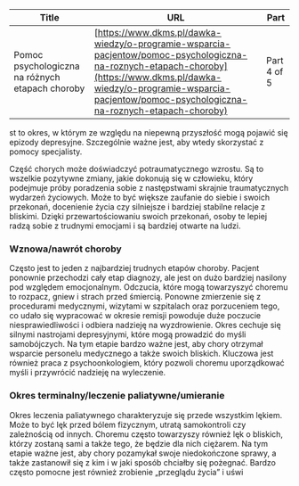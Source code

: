 | **Title**       | **URL**           | **Part**              |
|-----------------|-------------------|-----------------------|
| Pomoc psychologiczna na różnych etapach choroby         | [https://www.dkms.pl/dawka-wiedzy/o-programie-wsparcia-pacjentow/pomoc-psychologiczna-na-roznych-etapach-choroby](https://www.dkms.pl/dawka-wiedzy/o-programie-wsparcia-pacjentow/pomoc-psychologiczna-na-roznych-etapach-choroby)    | Part 4 of 5          |

st to okres, w którym ze względu na niepewną przyszłość mogą pojawić się epizody depresyjne. Szczególnie ważne jest, aby wtedy skorzystać z pomocy specjalisty.


Część chorych może doświadczyć potraumatycznego wzrostu. Są to wszelkie pozytywne zmiany, jakie dokonują się w człowieku, który podejmuje próby poradzenia sobie z następstwami skrajnie traumatycznych wydarzeń życiowych. Może to być większe zaufanie do siebie i swoich przekonań, docenienie życia czy silniejsze i bardziej stabilne relacje z bliskimi. Dzięki przewartościowaniu swoich przekonań, osoby te lepiej radzą sobie z trudnymi emocjami i są bardziej otwarte na ludzi.


### Wznowa/nawrót choroby


Często jest to jeden z najbardziej trudnych etapów choroby. Pacjent ponownie przechodzi cały etap diagnozy, ale jest on dużo bardziej nasilony pod względem emocjonalnym. Odczucia, które mogą towarzyszyć choremu to rozpacz, gniew i strach przed śmiercią. Ponowne zmierzenie się z procedurami medycznymi, wizytami w szpitalach oraz porzuceniem tego, co udało się wypracować w okresie remisji powoduje duże poczucie niesprawiedliwości i odbiera nadzieję na wyzdrowienie. Okres cechuje się silnymi nastrojami depresyjnymi, które mogą prowadzić do myśli samobójczych. Na tym etapie bardzo ważne jest, aby chory otrzymał wsparcie personelu medycznego a także swoich bliskich. Kluczowa jest również praca z psychoonkologiem, który pozwoli choremu uporządkować myśli i przywrócić nadzieję na wyleczenie.


### Okres terminalny/leczenie paliatywne/umieranie


Okres leczenia paliatywnego charakteryzuje się przede wszystkim lękiem. Może to być lęk przed bólem fizycznym, utratą samokontroli czy zależnością od innych. Choremu często towarzyszy również lęk o bliskich, którzy zostaną sami a także tego, że będzie dla nich ciężarem. Na tym etapie ważne jest, aby chory pozamykał swoje niedokończone sprawy, a także zastanowił się z kim i w jaki sposób chciałby się pożegnać. Bardzo często pomocne jest również zrobienie „przeglądu życia” i uświ